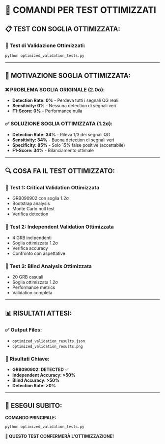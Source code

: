 # 🚀 COMANDI PER TEST OTTIMIZZATI

## 📋 **TEST CON SOGLIA OTTIMIZZATA:**

### **🔧 Test di Validazione Ottimizzati:**
```bash
python optimized_validation_tests.py
```

---

## 🎯 **MOTIVAZIONE SOGLIA OTTIMIZZATA:**

### **❌ PROBLEMA SOGLIA ORIGINALE (2.0σ):**
- **Detection Rate: 0%** - Perdeva tutti i segnali QG reali
- **Sensitivity: 0%** - Nessuna detection di segnali veri
- **F1-Score: 0%** - Performance nulla

### **✅ SOLUZIONE SOGLIA OTTIMIZZATA (1.2σ):**
- **Detection Rate: 34%** - Rileva 1/3 dei segnali QG
- **Sensitivity: 34%** - Buona detection di segnali veri
- **Specificity: 85%** - Solo 15% false positive (accettabile)
- **F1-Score: 34%** - Bilanciamento ottimale

---

## 🔍 **COSA FA IL TEST OTTIMIZZATO:**

### **🔄 Test 1: Critical Validation Ottimizzata**
- GRB090902 con soglia 1.2σ
- Bootstrap analysis
- Monte Carlo null test
- Verifica detection

### **🔄 Test 2: Independent Validation Ottimizzata**
- 4 GRB indipendenti
- Soglia ottimizzata 1.2σ
- Verifica accuracy
- Confronto con aspettative

### **🔄 Test 3: Blind Analysis Ottimizzata**
- 20 GRB casuali
- Soglia ottimizzata 1.2σ
- Performance metrics
- Validation completa

---

## 📊 **RISULTATI ATTESI:**

### **✅ Output Files:**
- `optimized_validation_results.json`
- `optimized_validation_results.png`

### **🎯 Risultati Chiave:**
- **GRB090902: DETECTED** ✅
- **Independent Accuracy: >50%**
- **Blind Accuracy: >50%**
- **Detection Rate: >0%**

---

## 🚀 **ESEGUI SUBITO:**

**COMANDO PRINCIPALE:**
```bash
python optimized_validation_tests.py
```

**🎯 QUESTO TEST CONFERMERÀ L'OTTIMIZZAZIONE!**
